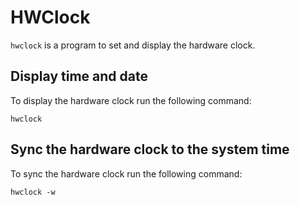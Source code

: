 # HWClock

`hwclock` is a program to set and display the hardware clock.

## Display time and date

To display the hardware clock run the following command:

```shell
hwclock
```

## Sync the hardware clock to the system time

To sync the hardware clock run the following command:

```shell
hwclock -w
```
